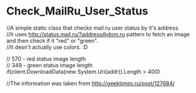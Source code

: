 # Check_MailRu_User_Status
//A simple static class that checks mail.ru user status by it's address.<br>
//It uses http://status.mail.ru/?address@dom.ru pattern to fetch an image and then check if it "red" or "green".<br>
//It desn't actually use colors. :D

// 570 - red status image length<br>
// 349 - green status image length<br>
if(client.DownloadData(new System.Uri(addr)).Length > 400)

//The information was taken from http://geektimes.ru/post/127684/
